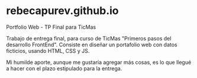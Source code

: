 # rebecapurev.github.io
Portfolio Web - TP Final para TicMas

Trabajo de entrega final, para curso de TicMas "Primeros pasos del desarrollo FrontEnd".
Consiste en diseñar un portafolio web con datos ficticios, usando HTML, CSS y JS.

Mi humilde aporte, aunque me gustaría agregar más cosas, es lo que llegué a hacer con el plazo estipulado para la entrega.
